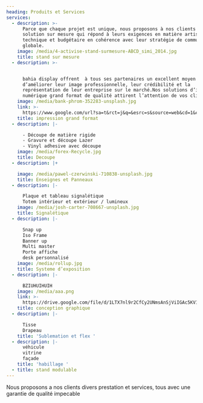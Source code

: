 ```yaml
---
heading: Produits et Services
services:
  - description: >-
      Parce que chaque projet est unique, nous proposons à nos clients une
      solution sur mesure qui répond à leurs exigences en matière artistique,
      technique et budgétaire en cohérence avec leur stratégie de communication
      globale.
    image: /media/4-activise-stand-surmesure-ABCD_simi_2014.jpg
    title: stand sur mesure
  - description: >-


      bahia display offrent  à tous ses partenaires un excellent moyen
      d’améliorer leur image professionnelle, leur crédibilité et la
      représentation de leur entreprise sur le marché.Nos solutions d’impression
      numérique grand format de qualité attirent l’attention de vos clients 
    image: /media/bank-phrom-352283-unsplash.jpg
    link: >-
      https://www.google.com/url?sa=t&rct=j&q=&esrc=s&source=web&cd=1&cad=rja&uact=8&ved=2ahUKEwiA_vDHxdjcAhWIsaQKHTcTCmYQFjAAegQIABAC&url=https%3A%2F%2Fwww.corel.com%2Fcontent%2Fpdf%2Fcgsx3%2Finsights%2Fife_digital.pdf&usg=AOvVaw0H9mP_spDPOnVRPKigQttj
    title: impression grand format
  - description: |-

      - Découpe de matière rigide 
      - Gravure et découpe Lazer 
      - Vinyl adhesive avec découpe
    image: /media/forex-Recycle.jpg
    title: Decoupe
  - description: |+

    image: /media/pawel-czerwinski-710838-unsplash.jpg
    title: Enseignes et Panneaux
  - description: |-

      Plaque et tableau signalétique
      Totem intérieur et extérieur / lumineux
    image: /media/josh-carter-708667-unsplash.jpg
    title: Signalétique
  - description: |-

      Snap up  
      Iso Frame 
      Banner up  
      Multi master 
      Porte affiche
      desk personnalisé
    image: /media/rollup.jpg
    title: Systeme d’exposition
  - description: |-

      BZIUHUIHUIH
    image: /media/aaa.png
    link: >-
      https://drive.google.com/file/d/1LTX7nl9r2CfCy2UNmsAnSjViIGAc5KV1/view?usp=sharing
    title: conception graphique
  - description: |-

      Tisse 
      Drapeau 
    title: 'Sublemation et flex '
  - description: |-
      véhicule
      vitrine
      façade
    title: 'habillage '
  - title: stand modulable
---
```

Nous proposons a nos clients divers prestation et services, tous avec une garantie de qualité impecable
